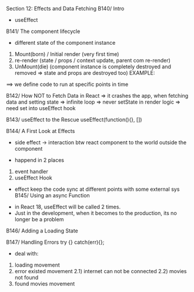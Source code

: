 Section 12: Effects and Data Fetching
B140/ Intro

- useEffect

B141/ The component lifecycle

- different state of the component instance

1. Mount(born) / Initial render (very first time)
2. re-render (state / props / context update, parent com
   re-render)
3. UnMount(die) (component instance is completely
   destroyed and removed => state and props are destroyed
   too) EXAMPLE:

==> we define code to run at specific points in
time

B142/ How NOT to Fetch Data in React
=> it crashes the app, when fetching data and setting
state => infinite loop => never setState in render
logic
=> need set into useEffect hook

B143/ useEffect to the Rescue
useEffect(function(){}, [])

B144/ A First Look at Effects

- side effect -> interaction btw react component to
  the world outside the component

* happend in 2 places

1. event handler
2. useEffect Hook

- effect keep the code sync at different points
  with some external sys
  B145/ Using an async Function

* in React 18, useEffect will be called 2 times.
* Just in the development, when it becomes to
  the production, its no longer be a problem

B146/ Adding a Loading State

B147/ Handling Errors
try {} catch(err){};

- deal with:

1. loading movement
2. error existed movement
   2.1) internet can not be connected
   2.2) movies not found
3. found movies movement
